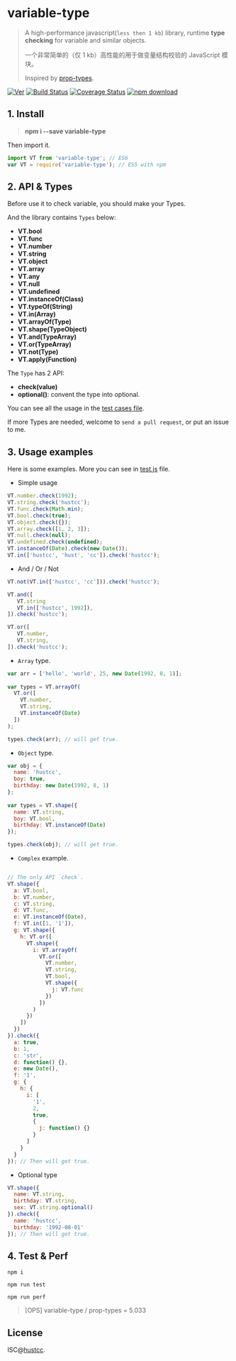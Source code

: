 # variable-type

> A high-performance javascript(`less then 1 kb`) library, runtime **type checking** for variable and similar objects.
> 
> 一个非常简单的（仅 1 kb）高性能的用于做变量结构校验的 JavaScript 模块。
> 
> Inspired by [prop-types](https://github.com/facebook/prop-types).

[![Ver](https://img.shields.io/npm/v/variable-type.svg)](https://www.npmjs.com/package/variable-type) [![Build Status](https://travis-ci.org/hustcc/variable-type.svg?branch=master)](https://travis-ci.org/hustcc/variable-type) [![Coverage Status](https://coveralls.io/repos/github/hustcc/variable-type/badge.svg?branch=master)](https://coveralls.io/github/hustcc/variable-type) [![npm download](https://img.shields.io/npm/dm/variable-type.svg)](https://www.npmjs.com/package/variable-type)


## 1. Install

> **npm i --save variable-type**

Then import it.

```js
import VT from 'variable-type'; // ES6
var VT = require('variable-type'); // ES5 with npm
```


## 2. API & Types

Before use it to check variable, you should make your Types.
 
And the library contains `Types` below:

 - **VT.bool**
 - **VT.func**
 - **VT.number**
 - **VT.string**
 - **VT.object**
 - **VT.array**
 - **VT.any**
 - **VT.null**
 - **VT.undefined**
 - **VT.instanceOf(Class)**
 - **VT.typeOf(String)**
 - **VT.in(Array)**
 - **VT.arrayOf(Type)**
 - **VT.shape(TypeObject)**
 - **VT.and(TypeArray)**
 - **VT.or(TypeArray)**
 - **VT.not(Type)**
 - **VT.apply(Function)**

The `Type` has 2 API:

 - **check(value)**
 - **optional()**: convent the type into optional.

You can see all the usage in the [test cases file](test.js).

If more Types are needed, welcome to `send a pull request`, or put an issue to me.


## 3. Usage examples

Here is some examples. More you can see in [test.js](test.js) file.

 - Simple usage

```js
VT.number.check(1992);
VT.string.check('hustcc');
VT.func.check(Math.min);
VT.bool.check(true);
VT.object.check({});
VT.array.check([1, 2, 3]);
VT.null.check(null);
VT.undefined.check(undefined);
VT.instanceOf(Date).check(new Date());
VT.in(['hustcc', 'hust', 'cc']).check('hustcc');
```

 - And / Or / Not

 ```js
VT.not(VT.in(['hustcc', 'cc'])).check('hustcc');

VT.and([
	VT.string
	VT.in(['hustcc', 1992]),
]).check('hustcc');

VT.or([
	VT.number,
	VT.string,
]).check('hustcc');
 ```

 - `Array` type.

```js
var arr = ['hello', 'world', 25, new Date(1992, 8, 1)];
 
var types = VT.arrayOf(
  VT.or([
    VT.number,
    VT.string,
    VT.instanceOf(Date)
  ])
);

types.check(arr); // will get true. 
```

 - `Object` type.

```js
var obj = {
  name: 'hustcc',
  boy: true,
  birthday: new Date(1992, 8, 1)
};
 
var types = VT.shape({
  name: VT.string,
  boy: VT.bool,
  birthday: VT.instanceOf(Date)
});

types.check(obj); // will get true. 
```

 - `Complex` example.

```js

// The only API `check`.
VT.shape({
  a: VT.bool,
  b: VT.number,
  c: VT.string,
  d: VT.func,
  e: VT.instanceOf(Date),
  f: VT.in([1, '1']),
  g: VT.shape({
    h: VT.or([
      VT.shape({
        i: VT.arrayOf(
          VT.or([
            VT.number,
            VT.string,
            VT.bool,
            VT.shape({
              j: VT.func
            })
          ])
        )
      })
    ])
  })
}).check({
  a: true,
  b: 1,
  c: 'str',
  d: function() {},
  e: new Date(),
  f: '1',
  g: {
    h: {
      i: [
        '1',
        2,
        true,
        {
          j: function() {}
        }
      ]
    }
  }
}); // Then will get true.
```

 - Optional type

```js
VT.shape({
  name: VT.string,
  birthday: VT.string,
  sex: VT.string.optional()
}).check({
  name: 'hustcc',
  birthday: '1992-08-01'
}); // Then will get true.
```


## 4. Test & Perf

```
npm i

npm run test

npm run perf
```

> [OPS] variable-type / prop-types = 5.033


## License

ISC@[hustcc](https://github.com/hustcc).


